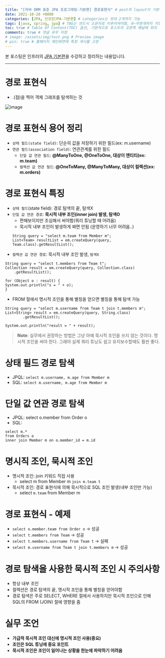 ```yaml
---
title: "[자바 ORM 표준 JPA 프로그래밍-기본편] 경로표현식" # post의 layout이 기본적으로 post로 설정되어있어서 Front Matter에 따로 layout변수를 만들어 주지 않아도 됨
date: 2021-10-28 +0800
categories: [JPA, 인프런JPA-기본편] # categories는 최대 2개까지 가능
tags: [java, spring, jpa] # TAG는 반드시 소문자로 이루어져야함, 0~무한개까지 지정 가능
toc: true # Table Of Content(TOC) 옵션, 기본적으로 포스트의 오른쪽 패널에 위치
comments: true # 댓글 유무 지정
# image: /assets/img/test.png # Preview image
# pin: true # 홈페이지 메인화면에 특정 게시물 고정
---
```


본 포스팅은 인프러의 [JPA 기본편](https://www.inflearn.com/course/ORM-JPA-Basic#)을 수강하고 정리하는 내용입니다.

<hr>

# 경로 표현식
- .(점)을 찍어 객체 그래프를 탐색하는 것

![image](https://user-images.githubusercontent.com/44339530/139218685-b753d5b2-0d85-4f16-81ba-31d9ac69f1c1.png)

# 경로 표현식 용어 정리
- `상태 필드(state field)`: 단순히 값을 저장하기 위한 필드(ex: m.username)
- `연관 필드(association field)`: 연관관계를 위한 필드
  - `단일 값 연관 필드`: <b>@ManyToOne, @OneToOne, 대상이 엔티티(ex: m.team)</b>
  - `컬렉션 값 연관 필드`: <b>@OneToMany, @ManyToMany, 대상이 컬렉션(ex: m.orders)</b>

# 경로 표현식 특징
- `상태 필드`(state field): 경로 탐색의 끝, 탐색X
- `단일 값 연관 경로`: <b>묵시적 내부 조인(inner join) 발생, 탐색O</b>
  - 편해보이지만 조심해서 써야함(쿼리 튜닝할 때 어려움)
  - 묵시적 내부 조인이 발생하게 짜면 안됨 (운영하기 너무 어려움..)
  ~~~
  String query = "select m.team from Member m";
  List<Team> resultList = em.createQuery(query, Team.class).getResultList();
  ~~~
- `컬렉션 값 연관 경로`: 묵시적 내부 조인 발생, `탐색X`

~~~
String query = "select t.members from Team t";
Collection result = em.createQuery(query, Collection.class)
    .getResultList();

for (Object o : result) {
System.out.println("s = " + o);
}
~~~

- FROM 절에서 명시적 조인을 통해 별칭을 얻으면 별칭을 통해 탐색 가능

~~~
String query = "select m.username from Team t join t.members m";
List<String> result = em.createQuery(query, String.class)
        .getResultList();

System.out.println("result = " + result);
~~~

> **Note**: 실무에서 권장하는 방법은 그냥 아예 묵시적 조인을 쓰지 않는 것이다. 명시적 조인을 써야 한다. 그래야 실제 쿼리 튜닝도 쉽고 유지보수할때도 훨씬 좋다.

# 상태 필드 경로 탐색
- JPQL: `select m.username, m.age from Member m`
- SQL: `select m.username, m.age from Member m`

# 단일 값 연관 경로 탐색
- JPQL: select o.member from Order o
- SQL:

~~~
select m.*
from Orders o
inner join Member m on o.member_id = m.id
~~~

# 명시직 조인, 묵시적 조인
- 명시적 조인: join 키워드 직접 사용
  - select m from Member m `join m.team t`
- 묵시적 조인: 경로 표현식에 의해 묵시적으로 SQL 조인 발생(내부 조인만 가능)
  - select `m.team` from Member m

# 경로 표현식 - 예제
- `select o.member.team from Order o` -> 성공
- `select t.members from Team` -> 성공
- `select t.members.username from Team t` -> 실패
- `select m.username from Team t join t.members m` -> 성공

# 경로 탐색을 사용한 묵시적 조인 시 주의사항
- 항상 내부 조인
- 컬렉션은 경로 탐색의 끝, 명시적 조인을 통해 별칭을 얻어야함
- 경로 탐색은 주로 SELECT, WHERE 절에서 사용하지만 묵시적 조인으로 인해 SQL의 FROM (JOIN) 절에 영향을 줌

# 실무 조언
- <b>가급적 묵시적 조인 대신에 명시적 조인 사용(중요)</b>
- <b>조인은 SQL 튜닝에 중요 포인트</b>
- <b>묵시적 조인은 조인이 일어나는 상황을 한눈에 파악하기 어려움</b>
